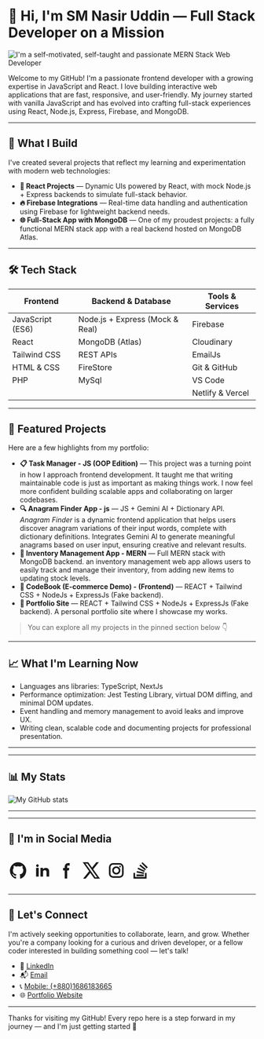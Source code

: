 # 👋 Hi, I'm SM Nasir Uddin — Full Stack Developer on a Mission

![I'm a self-motivated,  self-taught and passionate MERN Stack Web Developer](https://media.licdn.com/dms/image/v2/D5616AQFEaLDHouIZHw/profile-displaybackgroundimage-shrink_350_1400/B56ZobHVVwJsAY-/0/1761391499504?e=1762992000&v=beta&t=7-0nN4TXLb4pSqcENxGGKnQ_-ZcDqbjAtfjc8gtRtU4)

Welcome to my GitHub! I'm a passionate frontend developer with a growing expertise in JavaScript and React. I love building interactive web applications that are fast, responsive, and user-friendly. My journey started with vanilla JavaScript and has evolved into crafting full-stack experiences using React, Node.js, Express, Firebase, and MongoDB.

---

## 🚀 What I Build

I've created several projects that reflect my learning and experimentation with modern web technologies:

- **🧠 React Projects** — Dynamic UIs powered by React, with mock Node.js + Express backends to simulate full-stack behavior.
- **🔥 Firebase Integrations** — Real-time data handling and authentication using Firebase for lightweight backend needs.
- **🌐 Full-Stack App with MongoDB** — One of my proudest projects: a fully functional MERN stack app with a real backend hosted on MongoDB Atlas.

---

## 🛠️ Tech Stack

| Frontend        | Backend & Database     | Tools & Services       |
|-----------------|------------------------|-------------------------|
| JavaScript (ES6)| Node.js + Express (Mock & Real) | Firebase |
| React           | MongoDB (Atlas)        | Cloudinary  |
| Tailwind CSS    | REST APIs              | EmailJs  |
| HTML & CSS      | FireStore              | Git & GitHub  |
| PHP             | MySql                  | VS Code |
|                 |                        | Netlify & Vercel |

---

## 📂 Featured Projects

Here are a few highlights from my portfolio:


- **📋 Task Manager - JS (OOP Edition)** — This project was a turning point in how I approach frontend development. It taught me that writing maintainable code is just as important as making things work. I now feel more confident building scalable apps and collaborating on larger codebases.
- **🔍 Anagram Finder App - js** — JS + Gemini AI + Dictionary API. *Anagram Finder* is a dynamic frontend application that helps users discover anagram variations of their input words, complete with dictionary definitions. Integrates Gemini AI to generate meaningful anagrams based on user input, ensuring creative and relevant results.
- **🏪 Inventory Management App - MERN** — Full MERN stack with MongoDB backend. an inventory management web app allows users to easily track and manage their inventory, from adding new items to updating stock levels.
- **🛒 CodeBook (E-commerce Demo) - (Frontend)** — REACT + Tailwind CSS + NodeJs + ExpressJs (Fake backend). 
- **🎨 Portfolio Site** — REACT + Tailwind CSS + NodeJs + ExpressJs (Fake backend). A personal portfolio site where I showcase my works.

> You can explore all my projects in the pinned section below 👇

---

## 📈 What I'm Learning Now

- Languages ans libraries: TypeScript, NextJs
- Performance optimization: Jest Testing Library, virtual DOM diffing, and minimal DOM updates.
- Event handling and memory management to avoid leaks and improve UX.
- Writing clean, scalable code and documenting projects for professional presentation.

---

---

## 📊 My Stats

![My GitHub stats](https://github-readme-stats.vercel.app/api?username=smshiplu&hide=contribs,prs&show_icons=true&theme=radical) <!-- ![My GitHub stats](https://github-readme-stats.vercel.app/api?username=smshiplu&show=reviews,discussions_started,discussions_answered,prs_merged,prs_merged_percentage) ![My GitHub stats](https://github-readme-stats.vercel.app/api?username=smshiplu&show_icons=true) ![My GitHub stats](https://github-readme-stats.vercel.app/api?username=smshiplu&show_icons=true&theme=radical) -->

---

---

## 📢 I'm in Social Media

<div style="display:flex; align-items:center; gap: 10px" markdown="1">

[<svg aria-hidden="true" xmlns="http://www.w3.org/2000/svg" width="40" height="40" fill="currentColor" viewBox="0 0 24 24">
  <path fill-rule="evenodd" d="M12.006 2a9.847 9.847 0 0 0-6.484 2.44 10.32 10.32 0 0 0-3.393 6.17 10.48 10.48 0 0 0 1.317 6.955 10.045 10.045 0 0 0 5.4 4.418c.504.095.683-.223.683-.494 0-.245-.01-1.052-.014-1.908-2.78.62-3.366-1.21-3.366-1.21a2.711 2.711 0 0 0-1.11-1.5c-.907-.637.07-.621.07-.621.317.044.62.163.885.346.266.183.487.426.647.71.135.253.318.476.538.655a2.079 2.079 0 0 0 2.37.196c.045-.52.27-1.006.635-1.37-2.219-.259-4.554-1.138-4.554-5.07a4.022 4.022 0 0 1 1.031-2.75 3.77 3.77 0 0 1 .096-2.713s.839-.275 2.749 1.05a9.26 9.26 0 0 1 5.004 0c1.906-1.325 2.74-1.05 2.74-1.05.37.858.406 1.828.101 2.713a4.017 4.017 0 0 1 1.029 2.75c0 3.939-2.339 4.805-4.564 5.058a2.471 2.471 0 0 1 .679 1.897c0 1.372-.012 2.477-.012 2.814 0 .272.18.592.687.492a10.05 10.05 0 0 0 5.388-4.421 10.473 10.473 0 0 0 1.313-6.948 10.32 10.32 0 0 0-3.39-6.165A9.847 9.847 0 0 0 12.007 2Z" clip-rule="evenodd"/>
</svg>](https://github.com/smshiplu)

[<svg  aria-hidden="true" xmlns="http://www.w3.org/2000/svg" width="40" height="40" fill="currentColor" viewBox="0 0 24 24">
  <path fill-rule="evenodd" d="M12.51 8.796v1.697a3.738 3.738 0 0 1 3.288-1.684c3.455 0 4.202 2.16 4.202 4.97V19.5h-3.2v-5.072c0-1.21-.244-2.766-2.128-2.766-1.827 0-2.139 1.317-2.139 2.676V19.5h-3.19V8.796h3.168ZM7.2 6.106a1.61 1.61 0 0 1-.988 1.483 1.595 1.595 0 0 1-1.743-.348A1.607 1.607 0 0 1 5.6 4.5a1.601 1.601 0 0 1 1.6 1.606Z" clip-rule="evenodd"/>
  <path d="M7.2 8.809H4V19.5h3.2V8.809Z"/>
</svg>](https://www.linkedin.com/in/sm-nasir-uddin)

[<svg aria-hidden="true" xmlns="http://www.w3.org/2000/svg" width="40" height="40" fill="currentColor" viewBox="0 0 24 24">
  <path fill-rule="evenodd" d="M13.135 6H15V3h-1.865a4.147 4.147 0 0 0-4.142 4.142V9H7v3h2v9.938h3V12h2.021l.592-3H12V6.591A.6.6 0 0 1 12.592 6h.543Z" clip-rule="evenodd"/>
</svg>](https://www.facebook.com/NasirUddinShiplu/)

[<svg aria-hidden="true" xmlns="http://www.w3.org/2000/svg" width="40" height="40" fill="currentColor" viewBox="0 0 24 24">
  <path d="M13.795 10.533 20.68 2h-3.073l-5.255 6.517L7.69 2H1l7.806 10.91L1.47 22h3.074l5.705-7.07L15.31 22H22l-8.205-11.467Zm-2.38 2.95L9.97 11.464 4.36 3.627h2.31l4.528 6.317 1.443 2.02 6.018 8.409h-2.31l-4.934-6.89Z"/>
</svg>](https://x.com/Shiplu186011S)

[<svg aria-hidden="true" xmlns="http://www.w3.org/2000/svg" width="40" height="40" fill="none" viewBox="0 0 24 24">
  <path fill="currentColor" fill-rule="evenodd" d="M3 8a5 5 0 0 1 5-5h8a5 5 0 0 1 5 5v8a5 5 0 0 1-5 5H8a5 5 0 0 1-5-5V8Zm5-3a3 3 0 0 0-3 3v8a3 3 0 0 0 3 3h8a3 3 0 0 0 3-3V8a3 3 0 0 0-3-3H8Zm7.597 2.214a1 1 0 0 1 1-1h.01a1 1 0 1 1 0 2h-.01a1 1 0 0 1-1-1ZM12 9a3 3 0 1 0 0 6 3 3 0 0 0 0-6Zm-5 3a5 5 0 1 1 10 0 5 5 0 0 1-10 0Z" clip-rule="evenodd"/>
</svg>]()

[<svg aria-hidden="true" xmlns="http://www.w3.org/2000/svg" width="40" height="40" fill="currentColor" viewBox="0 0 24 24">
  <path d="M17 20v-5h2v6.988H3V15h1.98v5H17Z"/>
  <path d="m6.84 14.522 8.73 1.825.369-1.755-8.73-1.825-.369 1.755Zm1.155-4.323 8.083 3.764.739-1.617-8.083-3.787-.739 1.64Zm3.372-5.481L10.235 6.08l6.859 5.704 1.132-1.362-6.859-5.704ZM15.57 17H6.655v2h8.915v-2ZM12.861 3.111l6.193 6.415 1.414-1.415-6.43-6.177-1.177 1.177Z"/>
</svg>](https://stackoverflow.com/users/https://stackoverflow.com/users/4835188/shiplu)

</div>

---

## 🤝 Let's Connect

I'm actively seeking opportunities to collaborate, learn, and grow. Whether you're a company looking for a curious and driven developer, or a fellow coder interested in building something cool — let's talk!

- 💼 [LinkedIn](https://www.linkedin.com/in/shiwangi-sharma-99613b1bb)
- 📬 [Email](mailto:nasiruddinshiplu@gmail.com)
- 📞 [Mobile: (+880)1686183665](tel:+8801686183665)
- 🌐 [Portfolio Website](https://smnasiruddin.vercel.app)

---

Thanks for visiting my GitHub! Every repo here is a step forward in my journey — and I'm just getting started 🚀
